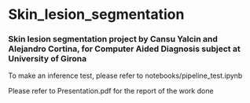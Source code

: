 # Skin_lesion_segmentation

### Skin lesion segmentation project by Cansu Yalcin and Alejandro Cortina, for Computer Aided Diagnosis subject at University of Girona

To make an inference test, please refer to notebooks/pipeline_test.ipynb

Please refer to Presentation.pdf for the report of the work done